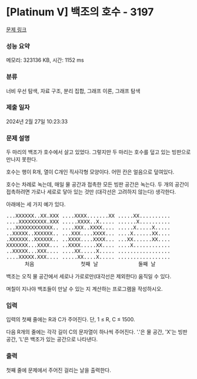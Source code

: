 # [Platinum V] 백조의 호수 - 3197 

[문제 링크](https://www.acmicpc.net/problem/3197) 

### 성능 요약

메모리: 323136 KB, 시간: 1152 ms

### 분류

너비 우선 탐색, 자료 구조, 분리 집합, 그래프 이론, 그래프 탐색

### 제출 일자

2024년 2월 27일 10:23:33

### 문제 설명

<p>두 마리의 백조가 호수에서 살고 있었다. 그렇지만 두 마리는 호수를 덮고 있는 빙판으로 만나지 못한다.</p>

<p>호수는 행이 R개, 열이 C개인 직사각형 모양이다. 어떤 칸은 얼음으로 덮여있다.</p>

<p>호수는 차례로 녹는데, 매일 물 공간과 접촉한 모든 빙판 공간은 녹는다. 두 개의 공간이 접촉하려면 가로나 세로로 닿아 있는 것만 (대각선은 고려하지 않는다) 생각한다.</p>

<p>아래에는 세 가지 예가 있다.</p>

<pre>...XXXXXX..XX.XXX ....XXXX.......XX .....XX.......... 
....XXXXXXXXX.XXX .....XXXX..X..... ......X.......... 
...XXXXXXXXXXXX.. ....XXX..XXXX.... .....X.....X..... 
..XXXXX..XXXXXX.. ...XXX....XXXX... ....X......XX.... 
.XXXXXX..XXXXXX.. ..XXXX....XXXX... ...XX......XX.... 
XXXXXXX...XXXX... ..XXXX.....XX.... ....X............ 
..XXXXX...XXX.... ....XX.....X..... ................. 
....XXXXX.XXX.... .....XX....X..... ................. 
      처음               첫째 날             둘째 날
</pre>

<p>백조는 오직 물 공간에서 세로나 가로로만(대각선은 제외한다) 움직일 수 있다.</p>

<p>며칠이 지나야 백조들이 만날 수 있는 지 계산하는 프로그램을 작성하시오.</p>

### 입력 

 <p>입력의 첫째 줄에는 R과 C가 주어진다. 단, 1 ≤ R, C ≤ 1500.</p>

<p>다음 R개의 줄에는 각각 길이 C의 문자열이 하나씩 주어진다. '.'은 물 공간, 'X'는 빙판 공간, 'L'은 백조가 있는 공간으로 나타낸다.</p>

### 출력 

 <p>첫째 줄에 문제에서 주어진 걸리는 날을 출력한다.</p>

